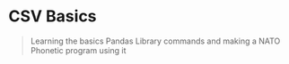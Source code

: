 # CSV Basics
>Learning the basics Pandas Library commands and making a NATO Phonetic program using it